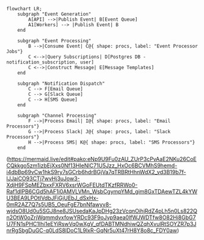 ```mermaid
flowchart LR;
    subgraph "Event Generation"
        A[API] -->|Publish Event| B[Event Queue]
        A1[Workers] --> |Publish Event| B
    end

    subgraph "Event Processing"
        B -->|Consume Event| C@{ shape: procs, label: "Event Processor Jobs"}
        C <-->|Query Subscriptions| D[Postgres DB - notification_subscription, user]
        C <-->|Construct Message| E[Message Templates]
    end

    subgraph "Notification Dispatch"
        C --> F[Email Queue]
        C --> G[Slack Queue]
        C --> H[SMS Queue]
    end

    subgraph "Channel Processing"
        F -->|Process Email| I@{ shape: procs, label: "Email Processors"}
        G -->|Process Slack| J@{ shape: procs, label: "Slack Processors"}
        H -->|Process SMS| K@{ shape: procs, label: "SMS Processors"}
    end
```
(https://mermaid.live/edit#pako:eNp9U9Fu0zAU_ZUrP3cPvAaE2NKu26CoECQkkgo5zm1izbEjXxs0Nf13HIeNlC71U5Jzz_HxOc6BCVMhS9hemd-i4dbBp69vCw1hkS9ry7sGCrb6hdrBGjVa7qTRBRtHhnWdX2_vd3B19b7f-lJJaiCO93CTj7wvHj3uJow3-XdjH9FSpMEZbxxFXRV6xsrWGoFEUtdTKzfRRWo0-Raf1dIPB6CGd5hAF1i0AMVLVMn_WsbCgympYMd_gim8GxTDAewTZL4kYWU3BEA9LPOtIVdbJFiGjUEbJ_dSxHx-0mR2AZ7Q7s5UB5_OeuFgE7bnNfawyv8-wjdsO8Ud0u5SGJ8ne8JSUsedaKaJpDHg23zVcqnOihjRdZ4pLh5n0Ls822Qn2OtW0oZrjWqmmdvxfowYRDc93F9oJvp9aea0lfWJWDTfw8O82Hi8GbG7U7FN1sPHC1Ihi1eEYiRswVq0wXgV_qfDABTMNdhiwQZqhXvulRtSOYZR7p3JnrRgSbgDuGC-q0LdS8lDoC1L9lxR-GqNr5uXt47rH8Y8o8c_FDY0aw)